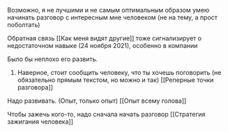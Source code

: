Возможно, я не лучшими и не самым оптимальным образом умею начинать разговор c интересным мне человеком (не на тему, а прост поболтать)

Обратная связь [[Как меня видят другие]] тоже сигнализирует о недостаточном навыке (24 ноября 2021), особенно в компании

Было бы неплохо его развить.
1. Наверное, стоит сообщить человеку, что ты хочешь поговорить (не обязательно прямым текстом, но можно и так) [[Реперные точки разговора]]



Надо развивать. (Опыт, только опыт) [[Опыт всему голова]]


Чтобы зажечь кого-то, надо сначала начать разговор [[Стратегия зажигания человека]]